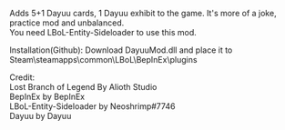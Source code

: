 Adds 5+1 Dayuu cards, 1 Dayuu exhibit to the game. It's more of a joke, practice mod and unbalanced.  
You need LBoL-Entity-Sideloader to use this mod.

Installation(Github): Download DayuuMod.dll and place it to Steam\steamapps\common\LBoL\BepInEx\plugins

Credit:  
Lost Branch of Legend By Alioth Studio  
BepInEx by BepInEx  
LBoL-Entity-Sideloader by Neoshrimp#7746  
Dayuu by Dayuu
